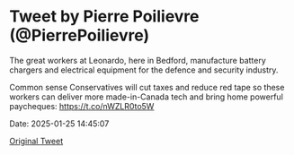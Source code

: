 # Tweet by Pierre Poilievre (@PierrePoilievre)

The great workers at Leonardo, here in Bedford, manufacture battery chargers and electrical equipment for the defence and security industry.

Common sense Conservatives will cut taxes and reduce red tape so these workers can deliver more made-in-Canada tech and bring home powerful paycheques: https://t.co/nWZLR0to5W

Date: 2025-01-25 14:45:07

[Original Tweet](https://x.com/PierrePoilievre/status/1883164199691378843)
